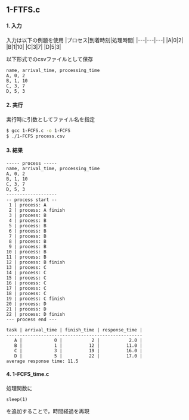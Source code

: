 ## 1-FTFS.c

#### 1. 入力
入力は以下の例題を使用
|プロセス|到着時刻|処理時間|
|---|---|---|
|A|0|2|
|B|1|10|
|C|3|7|
|D|5|3|

以下形式でのcsvファイルとして保存
```csv:process.csv
name, arrival_time, processing_time
A, 0, 2
B, 1, 10
C, 3, 7
D, 5, 3
```

#### 2. 実行
実行時に引数としてファイル名を指定
``` bash
$ gcc 1-FCFS.c -o 1-FCFS
$ ./1-FCFS process.csv
```

#### 3. 結果
```
----- process -----
name, arrival_time, processing_time
A, 0, 2
B, 1, 10
C, 3, 7
D, 5, 3
-------------------
-- process start --
 1 | process: A
 2 | process: A finish
 3 | process: B
 4 | process: B
 5 | process: B
 6 | process: B
 7 | process: B
 8 | process: B
 9 | process: B
10 | process: B
11 | process: B
12 | process: B finish
13 | process: C
14 | process: C
15 | process: C
16 | process: C
17 | process: C
18 | process: C
19 | process: C finish
20 | process: D
21 | process: D
22 | process: D finish
--- process end ---

task | arrival_time | finish_time | response_time |
---------------------------------------------------
   A |            0 |           2 |           2.0 |
   B |            1 |          12 |          11.0 |
   C |            3 |          19 |          16.0 |
   D |            5 |          22 |          17.0 |
average response time: 11.5
```

#### 4. 1-FCFS_time.c
処理関数に
```
sleep(1)
```
を追加することで，時間経過を再現
